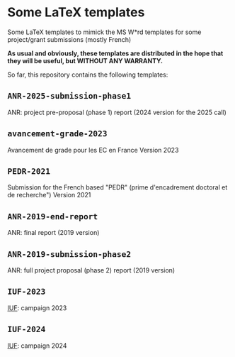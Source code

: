# Some LaTeX templates
Some LaTeX templates to mimick the MS W*rd templates for some project/grant submissions (mostly French)


**As usual and obviously, these templates are distributed in the hope that they will be useful, but WITHOUT ANY WARRANTY.**

So far, this repository contains the following templates:

## `ANR-2025-submission-phase1`
ANR: project pre-proposal (phase 1) report (2024 version for the 2025 call)

## `avancement-grade-2023`
Avancement de grade pour les EC en France
Version 2023

## `PEDR-2021`
Submission for the French based "PEDR" (prime d'encadrement doctoral et de recherche")
Version 2021

## `ANR-2019-end-report`
ANR: final report (2019 version)

## `ANR-2019-submission-phase2`
ANR: full project proposal (phase 2) report (2019 version)

## `IUF-2023`
[IUF](https://www.iufrance.fr/): campaign 2023

## `IUF-2024`
[IUF](https://www.iufrance.fr/): campaign 2024

